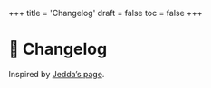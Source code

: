 +++
title = 'Changelog'
draft = false
toc = false
+++

# 🎉 Changelog

Inspired by [Jedda’s page](https://notes.jeddacp.com/changelog).
